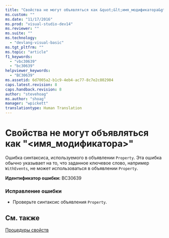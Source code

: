 ```yaml
---
title: "Свойства не могут объявляться как &quot;&lt;имя_модификатора&gt;&quot; | Microsoft Docs"
ms.custom: ""
ms.date: "11/17/2016"
ms.prod: "visual-studio-dev14"
ms.reviewer: ""
ms.suite: ""
ms.technology: 
  - "devlang-visual-basic"
ms.tgt_pltfrm: ""
ms.topic: "article"
f1_keywords: 
  - "vbc30639"
  - "bc30639"
helpviewer_keywords: 
  - "BC30639"
ms.assetid: 6d7005a2-b1c9-4eb4-ac77-8c7e2c802984
caps.latest.revision: 8
caps.handback.revision: 8
author: "stevehoag"
ms.author: "shoag"
manager: "wpickett"
translationtype: Human Translation
---
```

# Свойства не могут объявляться как &quot;&lt;имя_модификатора&gt;&quot;
Ошибка синтаксиса, используемого в объявлении `Property`. Эта ошибка обычно указывает на то, что заданное ключевое слово, например `WithEvents`, не может использоваться в объявлении `Property`.  
  
 **Идентификатор ошибки:** BC30639  
  
### Исправление ошибки  
  
-   Проверьте синтаксис объявления `Property`.  
  
## См. также  
 [Процедуры свойств](../../visual-basic/programming-guide/language-features/procedures/property-procedures.md)